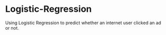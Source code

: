 # Logistic-Regression

 Using Logistic Regression to predict whether an internet user clicked an ad or not.
